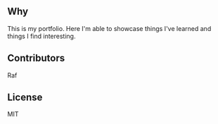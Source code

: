 ## Why

This is my portfolio. Here I'm able to showcase things I've learned and things I find interesting.

## Contributors

Raf

## License
MIT

